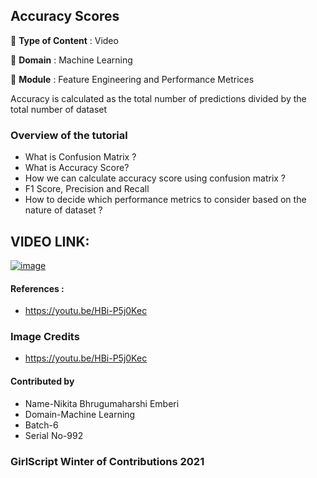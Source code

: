 ## **Accuracy Scores**

🔴 **Type of Content** : Video

🔴 **Domain** : Machine Learning

🔴 **Module** : Feature Engineering and Performance Metrices

Accuracy is calculated as the total number of predictions divided by the total number of dataset

### **Overview of the tutorial**
- What is Confusion Matrix ?
- What is Accuracy Score?
- How we can calculate accuracy score using confusion matrix ?
- F1 Score, Precision and Recall
- How to decide which performance metrics to consider based on the nature of dataset ?

## VIDEO LINK: 
[![image](https://user-images.githubusercontent.com/59737567/138305408-421ad628-8352-4503-a765-f149231c7093.png)](https://drive.google.com/file/d/1VJb5DlUnP1Tzbkk4WDMcrQBdfpWqI9nG/view?usp=sharing)

#### References :
- https://youtu.be/HBi-P5j0Kec
### Image Credits
- https://youtu.be/HBi-P5j0Kec

#### Contributed by
- Name-Nikita Bhrugumaharshi Emberi
- Domain-Machine Learning
- Batch-6
- Serial No-992

### GirlScript Winter of Contributions 2021
